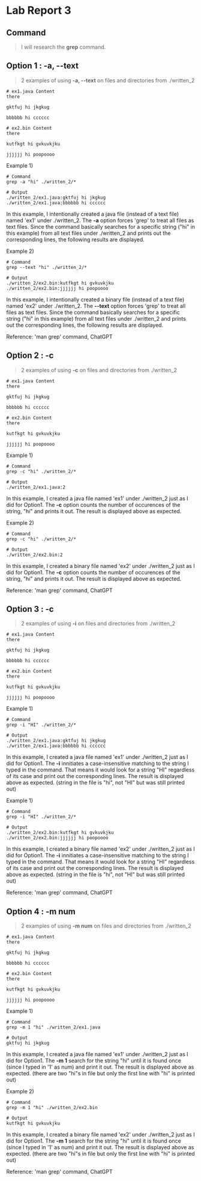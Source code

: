 # Lab Report 3

## Command

> I will research the **grep** command.

## Option 1 : **-a, --text**
> 2 examples of using **-a, --text** on files and directories from ./written_2

```
# ex1.java Content 
there

gktfuj hi jkgkug

bbbbbb hi cccccc
```

```
# ex2.bin Content 
there

kutfkgt hi gvkuvkjku

jjjjjj hi poopoooo
```

Example 1)
```
# Command
grep -a "hi" ./written_2/*

# Output
./written_2/ex1.java:gktfuj hi jkgkug
./written_2/ex1.java:bbbbbb hi cccccc
```
In this example, I intentionally created a java file (instead of a text file) named 'ex1' under ./written_2.
The **-a** option forces 'grep' to treat all files as text files. 
Since the command basically searches for a specific string ("hi" in this example) from all text files under ./written_2 
and prints out the corresponding lines, the following results are displayed.

Example 2)
```
# Command
grep --text "hi" ./written_2/*

# Output
./written_2/ex2.bin:kutfkgt hi gvkuvkjku
./written_2/ex2.bin:jjjjjj hi poopoooo
```
In this example, I intentionally created a binary file (instead of a text file) named 'ex2' under ./written_2.
The **--text** option forces 'grep' to treat all files as text files. 
Since the command basically searches for a specific string ("hi" in this example) from all text files under ./written_2 
and prints out the corresponding lines, the following results are displayed.

Reference: 'man grep' command, ChatGPT


## Option 2 : **-c**
> 2 examples of using **-c** on files and directories from ./written_2

```
# ex1.java Content 
there

gktfuj hi jkgkug

bbbbbb hi cccccc
```

```
# ex2.bin Content 
there

kutfkgt hi gvkuvkjku

jjjjjj hi poopoooo
```

Example 1)
```
# Command
grep -c "hi" ./written_2/*

# Output
./written_2/ex1.java:2
```
In this example, I created a java file named 'ex1' under ./written_2 just as I did for Option1.
The **-c** option counts the number of occurences of the string, "hi" and prints it out.
The result is displayed above as expected.

Example 2)
```
# Command
grep -c "hi" ./written_2/*

# Output
./written_2/ex2.bin:2
```
In this example, I created a binary file named 'ex2' under ./written_2 just as I did for Option1.
The **-c** option counts the number of occurences of the string, "hi" and prints it out.
The result is displayed above as expected.

Reference: 'man grep' command, ChatGPT


## Option 3 : **-c**
> 2 examples of using **-i** on files and directories from ./written_2

```
# ex1.java Content 
there

gktfuj hi jkgkug

bbbbbb hi cccccc
```

```
# ex2.bin Content 
there

kutfkgt hi gvkuvkjku

jjjjjj hi poopoooo
```

Example 1)
```
# Command
grep -i "HI" ./written_2/* 

# Output
./written_2/ex1.java:gktfuj hi jkgkug
./written_2/ex1.java:bbbbbb hi cccccc
```
In this example, I created a java file named 'ex1' under ./written_2 just as I did for Option1.
The **-i** innitiates a case-insensitive matching to the string I typed in the command.
That means it would look for a string "HI" regardless of its case and print out the corresponding lines.
The result is displayed above as expected. (string in the file is "hi", not "HI" but was still printed out)

Example 1)
```
# Command
grep -i "HI" ./written_2/* 

# Output
./written_2/ex2.bin:kutfkgt hi gvkuvkjku
./written_2/ex2.bin:jjjjjj hi poopoooo
```
In this example, I created a binary file named 'ex2' under ./written_2 just as I did for Option1.
The **-i** innitiates a case-insensitive matching to the string I typed in the command.
That means it would look for a string "HI" regardless of its case and print out the corresponding lines.
The result is displayed above as expected. (string in the file is "hi", not "HI" but was still printed out)

Reference: 'man grep' command, ChatGPT


## Option 4 : **-m num**
> 2 examples of using **-m num** on files and directories from ./written_2

```
# ex1.java Content 
there

gktfuj hi jkgkug

bbbbbb hi cccccc
```

```
# ex2.bin Content 
there

kutfkgt hi gvkuvkjku

jjjjjj hi poopoooo
```

Example 1)
```
# Command
grep -m 1 "hi" ./written_2/ex1.java

# Output
gktfuj hi jkgkug
```
In this example, I created a java file named 'ex1' under ./written_2 just as I did for Option1.
The **-m 1** search for the string "hi" until it is found once (since I typed in '1' as num) and print it out.
The result is displayed above as expected. (there are two "hi"s in file but only the first line with "hi" is printed out)

Example 2)
```
# Command
grep -m 1 "hi" ./written_2/ex2.bin 

# Output
kutfkgt hi gvkuvkjku
```
In this example, I created a binary file named 'ex2' under ./written_2 just as I did for Option1.
The **-m 1** search for the string "hi" until it is found once (since I typed in '1' as num) and print it out.
The result is displayed above as expected. (there are two "hi"s in file but only the first line with "hi" is printed out)

Reference: 'man grep' command, ChatGPT
